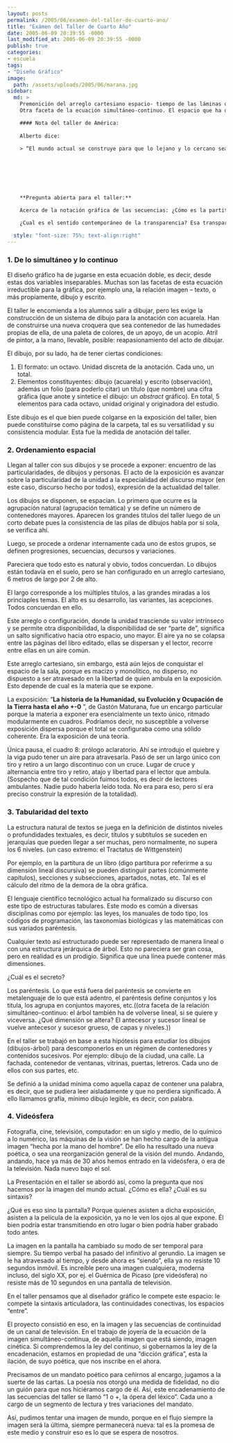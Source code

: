 ```yaml
---
layout: posts
permalink: /2005/06/examen-del-taller-de-cuarto-ano/
title: "Exámen del Taller de Cuarto Año"
date: 2005-06-09 20:39:55 -0000
last_modified_at: 2005-06-09 20:39:55 -0000
publish: true
categories:
- escuela
tags:
- "Diseño Gráfico"
image:
  path: /assets/uploads/2005/06/marana.jpg
sidebar:
  md: > 
    Premonición del arreglo cartesiano espacio- tiempo de las láminas de Gastón Maturana.  
    Otra faceta de la ecuación simultáneo-continuo. El espacio que ha de recorrerse en la libertad de quien ambula en una exposición. Todo está dispuesto, los posibles recorridos, múltiples.

    #### Nota del taller de América:  
    
    Alberto dice:
    
    > “El mundo actual se construye para que lo lejano y lo cercano sean de suertes iguales”. Quien expone un discurso, lo hace en una sala sin luz natural, con la luz atenuada y proyecta imágenes para acompañar (o más que acompañar: visualizar) su discurso y habla por un micrófono para amplificar su voz.







    **Pregunta abierta para el taller:** 

    Acerca de la notación gráfica de las secuencias: ¿Cómo es la partitura que nos permita proyectar una secuencia? ¿Podrá definirse una anotación convencional rigurosa que sea inequívoca para expresar a la imagen en velocidad?

    ¿Cual es el sentido contemporáneo de la transparencia? Esa transparencia, cifra de los simultáneo-continuo.<br>¿A qué se abre y qué nos revela?

  style: "font-size: 75%; text-align:right"
---
```

### 1\. De lo simultáneo y lo continuo

El diseño gráfico ha de jugarse en esta ecuación doble, es decir, desde estas dos variables inseparables. Muchas son las facetas de esta ecuación irreductible para la gráfica, por ejemplo una, la relación imagen – texto, o más propiamente, dibujo y escrito.

El taller le encomienda a los alumnos salir a dibujar, pero les exige la construcción de un sistema de dibujo para la anotación con acuarela. Han de construirse una nueva croquera que sea contenedor de las humedades propias de ella, de una paleta de colores, de un apoyo, de un acopio. Atril de pintor, a la mano, llevable, posible: reapasionamiento del acto de dibujar.

El dibujo, por su lado, ha de tener ciertas condiciones:

  1. El formato: un octavo. Unidad discreta de la anotación. Cada uno, un total.
  2. Elementos constituyentes: dibujo (acuarela) y escrito (observación), además un folio (para poderlo citar) un título (que nombre) una cifra gráfica (que anote y sintetice el dibujo: un _abstract_ gráfico). En total, 5 elementos para cada octavo, unidad original y originadora del estudio.

Este dibujo es el que bien puede colgarse en la exposición del taller, bien puede constituirse como página de la carpeta, tal es su versatilidad y su consistencia modular. Esta fue la medida de anotación del taller.

### 2\. Ordenamiento espacial

Llegan al taller con sus dibujos y se procede a exponer: encuentro de las particularidades, de dibujos y personas. El acto de la exposición es avanzar sobre la particularidad de la unidad a la especialidad del discurso mayor (en este caso, discurso hecho por todos), expresión de la actualidad del taller.

Los dibujos se disponen, se espacian. Lo primero que ocurre es la agrupación natural (agrupación temática) y se define un número de contenedores mayores. Aparecen los grandes títulos del taller luego de un corto debate pues la consistencia de las pilas de dibujos habla por sí sola, se verifica ahí.

Luego, se procede a ordenar internamente cada uno de estos grupos, se definen progresiones, secuencias, decursos y variaciones.

Pareciera que todo esto es natural y obvio, todos concuerdan. Lo dibujos están todavía en el suelo, pero se han configurado en un arreglo cartesiano, 6 metros de largo por 2 de alto.

El largo corresponde a los múltiples títulos, a las grandes miradas a los princiaples temas. El alto es su desarrollo, las variantes, las acepciones. Todos concuerdan en ello.

Este arreglo o configuración, donde la unidad trasciende su valor intrínseco y se permite otra disponibilidad, la disponibilidad de ser “parte de”, significa un salto significativo hacia otro espacio, uno mayor. El aire ya no se colapsa entre las páginas del libro editado, ellas se dispersan y el lector, recorre entre ellas en un aire común.

Este arreglo cartesiano, sin embargo, está aún lejos de conquistar el espacio de la sala, porque es macizo y monolítico, no disperso, no dispuesto a ser atravesado en la libertad de quien ambula en la exposición. Esto depende de cual es la materia que se expone.

La exposición: “**La historia de la Humanidad, su Evolución y Ocupación de la Tierra hasta el año +-0** ”, de Gastón Maturana, fue un encargo particular porque la materia a exponer era esencialmente un texto único, ritmado modularmente en cuadros. Podríamos decir, no susceptible a volverse exposición dispersa porque el total se configuraba como una sólido coherente. Era la exposición de una teoría.

Única pausa, el cuadro 8: prólogo aclaratorio. Ahí se introdujo el quiebre y la viga pudo tener un aire para atravesarla. Pasó de ser un largo único con tiro y retiro a un largo discontinuo con un cruce. Lugar de cruce y alternancia entre tiro y retiro, atajo y libertad para el lector que ambula. (Sospecho que de tal condición fuimos todos, es decir de lectores ambulantes. Nadie pudo haberla leído toda. No era para eso, pero sí era preciso construir la expresión de la totalidad).

### 3\. Tabularidad del texto

La estructura natural de textos se juega en la definición de distintos niveles o profundidades textuales, es decir, títulos y subtítulos se suceden en jerarquías que pueden llegar a ser muchas, pero normalmente, no supera los 6 niveles. (un caso extremo: el Tractatus de Wittgenstein)

Por ejemplo, en la partitura de un libro (digo partitura por referirme a su dimensión lineal discursiva) se pueden distinguir partes (comúnmente capítulos), secciones y subsecciones, apartados, notas, etc. Tal es el cálculo del ritmo de la demora de la obra gráfica.

El lenguaje científico tecnológico actual ha formalizado su discurso con este tipo de estructuras tabulares. Este modo es común a diversas disciplinas como por ejemplo: las leyes, los manuales de todo tipo, los códigos de programación, las taxonomías biológicas y las matemáticas con sus variados paréntesis.

Cualquier texto así estructurado puede ser representado de manera lineal o con una estructura jerárquica de árbol. Esto no pareciera ser gran cosa, pero en realidad es un prodigio. Significa que una línea puede contener más dimensiones.

¿Cuál es el secreto?

Los paréntesis. Lo que está fuera del paréntesis se convierte en metalenguaje de lo que está adentro, el paréntesis define conjuntos y los titula, los agrupa en conjuntos mayores, etc.((otra faceta de la relación simultáneo-continuo: el árbol también ha de volverse lineal, si se quiere y viceversa. ¿Qué dimensión se altera? El antecesor y sucesor lineal se vuelve antecesor y sucesor grueso, de capas y niveles.))

En el taller se trabajó en base a esta hipótesis para estudiar los dibujos (dibujos-árbol) para descomponerlos en un régimen de contenedores y contenidos sucesivos. Por ejemplo: dibujo de la ciudad, una calle. La fachada, contenedor de ventanas, vitrinas, puertas, letreros. Cada uno de ellos con sus partes, etc.

Se definió a la unidad mínima como aquella capaz de contener una palabra, es decir, que se pudiera leer aisladamente y que no perdiera significado. A ello llamamos grafía, mínimo dibujo legible, es decir, con palabra.

### 4\. Videósfera

Fotografía, cine, televisión, computador: en un siglo y medio, de lo químico a lo numérico, las máquinas de la visión se han hecho cargo de la antigua imagen “hecha por la mano del hombre”. De ello ha resultado una nueva poética, o sea una reorganización general de la visión del mundo. Andando, andando, hace ya más de 30 años hemos entrado en la videósfera, o era de la televisión. Nada nuevo bajo el sol.

La Presentación en el taller se abordó así, como la pregunta que nos hacemos por la imagen del mundo actual. ¿Cómo es ella? ¿Cuál es su sintaxis?

¿Qué es eso sino la pantalla? Porque quienes asisten a dicha exposición, asisten a la película de la exposición, ya no le ven los ojos al que expone. Él bien podría estar transmitiendo en otro lugar o bien podría haber grabado todo antes.  
  
La imagen en la pantalla ha cambiado su modo de ser temporal para siempre. Su tiempo verbal ha pasado del infinitivo al gerundio. La imagen se le ha atravesado al tiempo, y desde ahora es “siendo”, ella ya no resiste 10 segundos inmóvil. Es increíble pero una imagen cualquiera, moderna incluso, del siglo XX, por ej. el Guérnica de Picaso (pre videósfera) no resiste más de 10 segundos en una pantalla de televisión.

En el taller pensamos que al diseñador gráfico le compete este espacio: le compete la sintaxis articuladora, las continuidades conectivas, los espacios “entre”.

El proyecto consistió en eso, en la imagen y las secuencias de continuidad de un canal de televisión. En el trabajo de joyería de la ecuación de la imagen simultáneo-continua, de aquella imagen que está siendo, imagen cinética. Si comprendemos la ley del continuo, si gobernamos la ley de la encadenación, estamos en propiedad de una “dicción gráfica”, esta la ilación, de suyo poética, que nos inscribe en el ahora.

Precisamos de un mandato poético para ceñirnos al encargo, jugamos a la suerte de las cartas. La poesía nos otorgó una medida de fidelidad, no dio un guión para que nos hiciéramos cargo de él. Así, este encadenamiento de las secuencias del taller se llamó “1 o +, la ópera del léxico”. Cada uno a cargo de un segmento de lectura y tres variaciones del mandato.

Así, pudimos tentar una imagen de mundo, porque en el flujo siempre la imagen será la última, siempre permanecerá nueva: tal es la promesa de este medio y construir eso es lo que se espera de nosotros.

